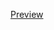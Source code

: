 
[Preview](https://project-wildfyre.github.io/questionnaire-viewer/?q=https://virtually-healthcare.github.io/HL7-FHIR-Implementation-Guide/Questionnaire-NHSHealthCheckAssessment.json)
